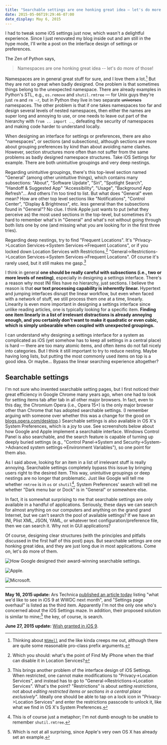 ```yaml
---
title: "Searchable settings are one honking great idea — let's do more of those!"
date: 2015-05-06T19:29:46-07:00
date_display: May 6, 2015
---
```


I had to tweak some iOS settings just now, which wasn't a delightful experience. Since I just renovated my blog inside out and am still in the hype mode, I'll write a post on the interface design of settings or preferences.

The Zen of Python says,

> Namespaces are one honking great idea -- let's do more of those!

Namespaces are in general great stuff for sure, and I love them a lot.[^NSHell] But they are not so great when badly designed. One problem is that sometimes things belong to the unexpected namespace. There are already examples in Python's STL, e.g., `os.remove` and `shutil.rmtree` — for Unix guys they're just `rm` and `rm -r`, but in Python they live in two separate <del>universes</del> namespaces. The other problem is that if one takes namespaces too far and design several levels of nested namespaces, then either the names are super long and annoying to use, or one needs to leave out part of the hierarchy with `from .. import ..`, defeating the security of namespaces and making code harder to understand locally.

[^NSHell]: Thinking about [`NSHell`](http://nshipster.com/namespacing/) and the like kinda creeps me out, although there are quite some reasonable pro-class prefix arguments.

When designing an interface for settings or preferences, there are also "namespaces", or sections (and subsections), although sections are more about grouping preferences by kind than about avoiding name clashes. However, section structures more often than not suffer from the same problems as badly designed namespace structures. Take iOS Settings for example. There are both unintuitive groupings and very deep nestings.

Regarding unintuitive groupings, there's this top-level section named "General" (among other unintuitive things), which contains many subsections: "About", "Software Update", "Siri", "Spotlight Search", "Handoff & Suggested App" "Accessibility", "Usage", "Background App Refresh"... And others I'm too tired to list. But what does "General" even mean? How are other top level sections like "Notifications", "Control Center", "Display & Brightness", etc. less general than the subsections found in "General"? No clue. I think Apple just wants to put (what they perceive as) the most used sections in the top-level, but sometimes it's hard to remember what's in "General" and what's not without going through both lists one by one (and missing what you are looking for in the first three tries).

Regarding deep nestings, try to find "Frequent Locations". It's "Privacy->Location Services->System Services->Frequent Locations", or if you locked down Location Services with Restrictions,[^find-my-iphone] "General->Restrictions->Location Services->System Services->Frequent Locations". Of course it's rarely used, but it still makes me gasp.[^location-services]

[^find-my-iphone]: Which you should: what's the point of Find My iPhone when the thief can disable it in Location Services?
[^location-services]: This brings another problem of the interface design of iOS Settings. When restricted, one cannot make modifications to "Privacy->Location Services", and instead has to go to "General->Restrictions->Location Services". What's the point? "Restrictions" is about *setting restrictions*, not about *editing restricted items or sections in a central place exclusively"*. Ideally one should be able to tap on a lock icon in "Privacy->Location Services" and enter the restrictions passcode to unlock it, like what we find in OS X's System Preferences.

I think in general **one should be really careful with subsections (i.e., two or more levels of nesting)**, especially in designing a settings interface. There's a reason why most INI files have no hierarchy, just sections. I believe the reason is that **our text processing capability is inherently linear.** Hypertext and jumping interfaces disrupt the linear workflow, but even when faced with a network of stuff, we still process them one at a time, linearly. Linearity is even more important in designing a settings interface since unlike reading articles, one is typically looking for a specific item. **Finding one item linearly in a list of irrelevant distractions is already annoying enough, and you certainly don't want to make it quadratic or even cubic, which is simply unbearable when coupled with unexpected groupings.**

I can understand why designing a settings interface for a system as complicated as iOS (yet somehow has to keep all settings in a central place) is hard — there are too many atomic items, and often items do not fall nicely into categories. But I think it still important to try to reduce nesting. Maybe having long lists, but putting the most commonly used items on top is a good idea. Or maybe... Bypass the linear searching experience altogether?

## Searchable settings

I'm not sure who invented searchable setting pages, but I first noticed their great efficiency in Google Chrome many years ago, when one had to look for setting items tab after tab in all other major browsers. In fact, even to this day, the Chromium Opera (i.e., Opera 15+) is the only major browser other than Chrome that has adopted searchable settings. (I remember arguing with someone over whether this was a change for the good on [blogs.opera.com/desktop](http://blogs.opera.com/desktop/).) Searchable settings is also available in OS X's System Preferences, which is a joy to use. See screenshots below about how Google and Apple implement a searchable interface. Windows Control Panel is also searchable, and the search feature is capable of turning up deeply buried settings (e.g., "Control Panel->System and Security->System->Advanced system settings->Environment Variables"), so one point for them also.

As I said above, looking for an item in a list of irrelevant stuff is really annoying. Searchable settings completely bypass this issue by bringing users right to the desired item. This way, unintuitive groupings or deep nestings are no longer that problematic. Just like Google will tell me whether `rmtree` is in `os` or `shutil`[^rmtree], System Preferences' search will tell me whether "Dark menu bar or Dock" is in "General" or somewhere else.

In fact, it is somewhat surprising to me that searchable settings are only available in a handful of applications. Seriously, these days we can search for almost anything on our computers and anything on the grand grand Internet, but we can't search the pool of available settings? If we have an INI, Plist XML, JSON, YAML, or whatever text configuration/preference file, then we can search it. Why not in GUI applications?

Of course, designing clear structures (with the principles and pitfalls discussed in the first half of this post) pays. But searchable settings are one honking great idea, and they are just long due in most applications. Come on, let's do more of them.

[^rmtree]: This is of course just a metaphor; I'm not dumb enough to be unable to remember `shutil.rmtree`.

![How Google designed their award-winning searchable settings.](https://i.imgur.com/NazieEk.png)

![Apple.](https://i.imgur.com/aKgW29W.png)

![Microsoft.](https://i.imgur.com/7zJxr8P.png)

---

**May 16, 2015 update:** Ars Technica [published an article today](http://arstechnica.com/apple/2015/05/what-wed-like-to-see-in-ios-9-at-wwdc-next-month/) listing "what we'd like to see in iOS 9 at WWDC next month", and "Settings page overhaul" is listed as the third item. Apparently I'm not the only one who's concerned about the iOS Settings maze. In addition, their proposed solution is similar to mine;[^similarity] the key, of course, is search.

**June 27, 2015 update:** [Wish granted in iOS 9](/blog/2015-06-26-ios-9-searchable-settings.html).

[^similarity]: Which is not at all surprising, since Apple's very own OS X has already set an example.
